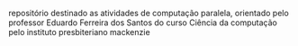 repositório destinado as atividades de computação paralela, orientado pelo professor Eduardo Ferreira dos Santos do curso Ciência da computação pelo instituto presbiteriano mackenzie
